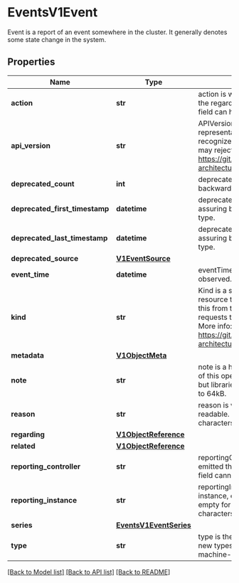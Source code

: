 # EventsV1Event

Event is a report of an event somewhere in the cluster. It generally denotes some state change in the system.
## Properties
Name | Type | Description | Notes
------------ | ------------- | ------------- | -------------
**action** | **str** | action is what action was taken/failed regarding to the regarding object. It is machine-readable. This field can have at most 128 characters. | [optional] 
**api_version** | **str** | APIVersion defines the versioned schema of this representation of an object. Servers should convert recognized schemas to the latest internal value, and may reject unrecognized values. More info: https://git.k8s.io/community/contributors/devel/sig-architecture/api-conventions.md#resources | [optional] 
**deprecated_count** | **int** | deprecatedCount is the deprecated field assuring backward compatibility with core.v1 Event type. | [optional] 
**deprecated_first_timestamp** | **datetime** | deprecatedFirstTimestamp is the deprecated field assuring backward compatibility with core.v1 Event type. | [optional] 
**deprecated_last_timestamp** | **datetime** | deprecatedLastTimestamp is the deprecated field assuring backward compatibility with core.v1 Event type. | [optional] 
**deprecated_source** | [**V1EventSource**](V1EventSource.md) |  | [optional] 
**event_time** | **datetime** | eventTime is the time when this Event was first observed. It is required. | 
**kind** | **str** | Kind is a string value representing the REST resource this object represents. Servers may infer this from the endpoint the kubernetes.client submits requests to. Cannot be updated. In CamelCase. More info: https://git.k8s.io/community/contributors/devel/sig-architecture/api-conventions.md#types-kinds | [optional] 
**metadata** | [**V1ObjectMeta**](V1ObjectMeta.md) |  | [optional] 
**note** | **str** | note is a human-readable description of the status of this operation. Maximal length of the note is 1kB, but libraries should be prepared to handle values up to 64kB. | [optional] 
**reason** | **str** | reason is why the action was taken. It is human-readable. This field can have at most 128 characters. | [optional] 
**regarding** | [**V1ObjectReference**](V1ObjectReference.md) |  | [optional] 
**related** | [**V1ObjectReference**](V1ObjectReference.md) |  | [optional] 
**reporting_controller** | **str** | reportingController is the name of the controller that emitted this Event, e.g. &#x60;kubernetes.io/kubelet&#x60;. This field cannot be empty for new Events. | [optional] 
**reporting_instance** | **str** | reportingInstance is the ID of the controller instance, e.g. &#x60;kubelet-xyzf&#x60;. This field cannot be empty for new Events and it can have at most 128 characters. | [optional] 
**series** | [**EventsV1EventSeries**](EventsV1EventSeries.md) |  | [optional] 
**type** | **str** | type is the type of this event (Normal, Warning), new types could be added in the future. It is machine-readable. | [optional] 

[[Back to Model list]](../README.md#documentation-for-models) [[Back to API list]](../README.md#documentation-for-api-endpoints) [[Back to README]](../README.md)


